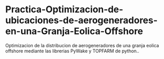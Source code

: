 # Practica-Optimizacion-de-ubicaciones-de-aerogeneradores-en-una-Granja-Eolica-Offshore
Optimizacion de la distribucion de aerogeneradores de una granja eolica offshore mediante las librerias PyWake y TOPFARM de python..
